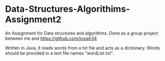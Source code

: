 # Data-Structures-Algorithims-Assignment2
An Assignment for Data structures and algorithms. Done as a group project between me and https://github.com/josiah34 

Written in Java, it reads words from a txt file and acts as a dictionary. Words should be provided in a text file names "wordList.txt".
